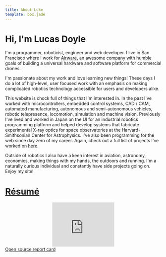 ```yaml
---
title: About Luke
template: box.jade
---
```


<div class="jumbotron about-jumbotron">
  <h1>Hi, I'm Lucas Doyle</h1>
</div>

I'm a programmer, roboticist, engineer and web developer. I live in San Francisco where I work for <a target="blank_" href="http://www.airware.com/">Airware</a>, an awesome company with humble goals of building a universal hardware and software platform for commercial drones.

I'm passionate about my work and love learning new things! These days I do a lot of high-level, user focused work with an emphasis on making complicated robotics technology accessible for users and developers alike.

This website is chock full of things that I'm interested in. In the past I've worked with <a class="microcontrollers">microcontrollers, embedded control systems</a>, <a class="battlebot">CAD / CAM</a>, <a class="harvard">automated manufacturing</a>, <a class="boat">autonomous</a> and <a class="ied">semi-autonomous</a> vehicles, <a class="anybots">robotic telepresence</a>, locomotion, <a class="wingbox">simulation</a> and <a class="camera">machine vision</a>. Previously I've lived and worked in Japan on the UI for an industrial robotics programming platform and helped develop systems that <a class="harvard">fabricate experimental X-ray optics for space observatories</a> at the Harvard-Smithsonian Center for Astrophysics. I've also been <a class="web">programming for the web</a> since day zero of my career. Again, check out a full list of projects I've worked on [here](/projects.html).

Outside of robotics I also have a keen interest in <a class="plane">aviation</a>, astronomy, economics, making things with my hands, the outdoors and running. I'm a naturally curious individual and constantly have side projects going on. Enjoy my site!

<div class="resume-badge">
  <a href="http://stonelinks.github.io/resume/" class="btn btn-info btn-lg btn-block">
    <h1>Résumé</h1>
  </a>
</div>

<iframe src="http://githubbadge.appspot.com/stonelinks" style="border: 0; height: 142px; width: 200px; overflow: hidden; display: block; margin: 0 auto;" align="middle" frameBorder="0"></iframe>

<div class="resume-badge">
    <a class="btn btn-default btn-block" href="http://osrc.dfm.io/stonelinks/">
      Open source report card
    </a>
</div>
